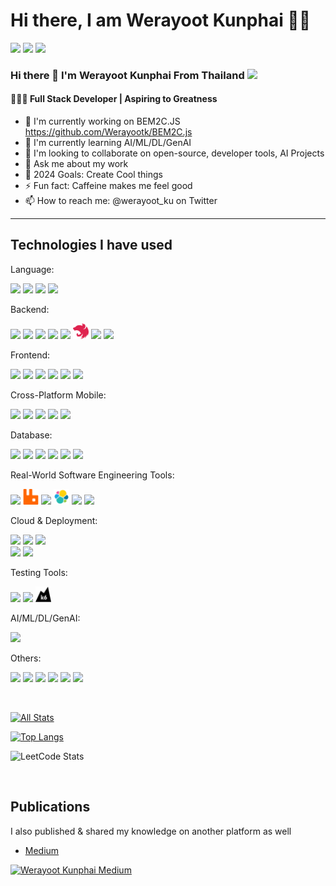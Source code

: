 
# Hi there, I am Werayoot Kunphai 👋😄

[![](https://img.shields.io/badge/linkedin-%230077B5.svg?style=for-the-badge&logo=linkedin)](https://www.linkedin.com/in/werayoot-kunphai/)
[![](https://img.shields.io/badge/Medium-12100E?style=for-the-badge&logo=medium&logoColor=white)](https://medium.com/@werayoot-kunphai)
[![](https://img.shields.io/badge/dev.to-0A0A0A?style=for-the-badge&logo=devdotto&logoColor=white)](https://dev.to/werayootk)
<br />

### Hi there 👋 I'm Werayoot Kunphai From Thailand ![](https://github.com/yammadev/flag-icons/blob/master/png/TH.png)

#### 👨🏽‍💻 Full Stack Developer | Aspiring to Greatness

* 🔭 I'm currently working on BEM2C.JS https://github.com/Werayootk/BEM2C.js
* 🌱 I'm currently learning AI/ML/DL/GenAI
* 👯 I'm looking to collaborate on open-source, developer tools, AI Projects
* 💬 Ask me about my work
* 🥅 2024 Goals: Create Cool things
* ⚡ Fun fact: Caffeine makes me feel good
* 📫 How to reach me: @werayoot_ku on Twitter
---

## Technologies I have used

Language:

<code><img height="25" src="https://cdn.jsdelivr.net/gh/devicons/devicon/icons/javascript/javascript-original.svg"/></code>
<code><img height="25" src="https://cdn.jsdelivr.net/gh/devicons/devicon/icons/typescript/typescript-original.svg"/></code>
<code><img height="25" src="https://cdn.jsdelivr.net/gh/devicons/devicon/icons/python/python-original.svg"/></code>
<code><img height="25" src="https://cdn.jsdelivr.net/gh/devicons/devicon/icons/csharp/csharp-original.svg"/></code>
<!-- <code><img height="25" src="https://cdn.jsdelivr.net/gh/devicons/devicon/icons/go/go-original.svg"/></code> -->

Backend:

<code><img height="25" src="https://cdn.jsdelivr.net/gh/devicons/devicon/icons/nodejs/nodejs-original.svg"/></code>
<code><img height="25" src="https://cdn.jsdelivr.net/gh/devicons/devicon/icons/express/express-original.svg"/></code>
<code><img height="25" src="https://cdn.jsdelivr.net/gh/devicons/devicon/icons/dotnetcore/dotnetcore-original.svg"/></code>
<code><img height="25" src="https://cdn.jsdelivr.net/gh/devicons/devicon/icons/fastapi/fastapi-original.svg"/></code>
<code><img height="25" src="https://cdn.jsdelivr.net/gh/devicons/devicon/icons/sequelize/sequelize-original.svg"/></code>
<code><img height="25" src="https://github.com/devicons/devicon/blob/v2.16.0/icons/nestjs/nestjs-original.svg"/></code>
<code><img height="25" src="https://cdn.jsdelivr.net/gh/devicons/devicon/icons/graphql/graphql-plain.svg"/></code>
<code><img height="25" src="https://cdn.jsdelivr.net/gh/devicons/devicon/icons/socketio/socketio-original.svg"/></code>

Frontend:

<code><img height="25" src="https://cdn.jsdelivr.net/gh/devicons/devicon/icons/html5/html5-original.svg"/></code>
<code><img height="25" src="https://cdn.jsdelivr.net/gh/devicons/devicon/icons/css3/css3-original.svg"/></code>
<code><img height="25" src="https://cdn.jsdelivr.net/gh/devicons/devicon/icons/sass/sass-original.svg"/></code>
<code><img height="25" src="https://cdn.jsdelivr.net/gh/devicons/devicon/icons/react/react-original.svg"/></code>
<code><img height="25" src="https://cdn.jsdelivr.net/gh/devicons/devicon/icons/redux/redux-original.svg" /></code>
<code><img height="25" src="https://cdn.jsdelivr.net/gh/devicons/devicon/icons/nextjs/nextjs-original.svg"/></code>

Cross-Platform Mobile:

<code><img height="25" src="https://cdn.jsdelivr.net/gh/devicons/devicon/icons/android/android-original.svg"/></code>
<code><img height="25" src="https://cdn.jsdelivr.net/gh/devicons/devicon/icons/apple/apple-original.svg"/></code>
<code><img height="25" src="https://cdn.jsdelivr.net/gh/devicons/devicon/icons/xcode/xcode-plain.svg"/></code>
<code><img height="25" src="https://cdn.jsdelivr.net/gh/devicons/devicon/icons/react/react-original.svg"/></code>
<code><img height="25" src="https://cdn.jsdelivr.net/gh/devicons/devicon/icons/flutter/flutter-plain.svg"/></code>

Database:

<code><img height="25" src="https://cdn.jsdelivr.net/gh/devicons/devicon/icons/microsoftsqlserver/microsoftsqlserver-plain.svg"/></code>
<code><img height="25" src="https://cdn.jsdelivr.net/gh/devicons/devicon/icons/mysql/mysql-original.svg"/></code>
<code><img height="25" src="https://cdn.jsdelivr.net/gh/devicons/devicon/icons/mongodb/mongodb-original.svg" /></code>
<code><img height="25" src="https://cdn.jsdelivr.net/gh/devicons/devicon/icons/postgresql/postgresql-original.svg"/></code>
<code><img height="25" src="https://cdn.jsdelivr.net/gh/devicons/devicon/icons/firebase/firebase-plain.svg" /></code>
<code><img height="25" src="https://cdn.jsdelivr.net/gh/devicons/devicon/icons/redis/redis-original.svg" /></code>

Real-World Software Engineering Tools:

<code><img height="25" src="https://cdn.jsdelivr.net/gh/devicons/devicon/icons/apachekafka/apachekafka-original.svg"/></code>
<code><img height="25" src=".github/icons/rabbitmq.svg"/></code>
<code><img height="25" src="https://cdn.jsdelivr.net/gh/devicons/devicon/icons/jenkins/jenkins-original.svg"/></code>
<code><img height="25" src=".github/icons/elk.svg" /></code>
<code><img height="25" src="https://cdn.jsdelivr.net/gh/devicons/devicon/icons/grafana/grafana-original.svg" /></code>
<code><img height="25" src="https://cdn.jsdelivr.net/gh/devicons/devicon/icons/prometheus/prometheus-original.svg"/></code>

Cloud & Deployment:

<code><img height="25" src="https://cdn.jsdelivr.net/gh/devicons/devicon/icons/docker/docker-plain.svg"/></code>
<code><img height="25" src="https://cdn.jsdelivr.net/gh/devicons/devicon/icons/kubernetes/kubernetes-plain.svg"/></code>
<code><img height="25" src="https://cdn.jsdelivr.net/gh/devicons/devicon/icons/amazonwebservices/amazonwebservices-plain-wordmark.svg"  /> </code>
<code><img height="25" src="https://cdn.jsdelivr.net/gh/devicons/devicon/icons/googlecloud/googlecloud-original.svg"  /></code>
<code><img height="25" src="https://cdn.jsdelivr.net/gh/devicons/devicon/icons/nginx/nginx-original.svg"  /></code>

Testing Tools:

<code><img height="25" src="https://cdn.jsdelivr.net/gh/devicons/devicon/icons/jest/jest-plain.svg"/></code>
<code><img height="25" src="https://cdn.jsdelivr.net/gh/devicons/devicon/icons/mocha/mocha-plain.svg"  /></code>
<code><img height="25" src=".github/icons/k6.svg" /></code>

AI/ML/DL/GenAI:

<code><img height="25" src="https://cdn.jsdelivr.net/gh/devicons/devicon/icons/jest/jest-plain.svg"/></code>

Others:

<code><img height="25" src="https://cdn.jsdelivr.net/gh/devicons/devicon/icons/vscode/vscode-original.svg"/></code>
<code><img height="25" src="https://cdn.jsdelivr.net/gh/devicons/devicon/icons/linux/linux-original.svg"/></code>
<code><img height="25" src="https://cdn.jsdelivr.net/gh/devicons/devicon/icons/git/git-plain.svg"/></code>
<code><img height="25" src="https://cdn.jsdelivr.net/gh/devicons/devicon/icons/jupyter/jupyter-original.svg" /></code>
<code><img height="25" src="https://cdn.jsdelivr.net/gh/devicons/devicon/icons/tensorflow/tensorflow-original.svg" /></code>
<code><img height="25" src="https://cdn.jsdelivr.net/gh/devicons/devicon/icons/pytorch/pytorch-original.svg" /></code>

<br />

[![All Stats](https://github-readme-stats.vercel.app/api?username=werayootk&show_icons=true&theme=algolia)](https://github.com/werayootk)

[![Top Langs](https://github-readme-stats.vercel.app/api/top-langs/?username=werayootk&layout=compact&theme=algolia)](https://github.com/werayootk)

![LeetCode Stats](https://leetcard.jacoblin.cool/werayootk?theme=dark&font=Benne)

<br />

## Publications

I also published & shared my knowledge on another platform as well

- [Medium](https://medium.com/@werayoot-kunphai)

[![Werayoot Kunphai Medium](https://github-readme-medium.vercel.app/?username=werayoot-kunphai)](https://medium.com/@werayoot-kunphai)

<br />

<!--
## Additional

If my skeleton/demo project can help you and you want to support me, you can buy me some coffee!

<a href="https://www.buymeacoffee.com/werayootk" target="_blank"><img src="https://cdn.buymeacoffee.com/buttons/v2/default-yellow.png" alt="Buy Me A Coffee" style="height: 60px !important;width: 217px !important;" ></a>

Also, you can reach me at werayoot5800gmail.com for other details.


**Werayootk/Werayootk** is a ✨ _special_ ✨ repository because its `README.md` (this file) appears on your GitHub profile.
Here are some ideas to get you started:
- 🔭 I’m currently working on ...
- 🌱 I’m currently learning ...
- 👯 I’m looking to collaborate on ...
- 🤔 I’m looking for help with ...
- 💬 Ask me about ...
- 📫 How to reach me: ...
- 😄 Pronouns: ...
- ⚡ Fun fact: ...
-->
